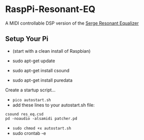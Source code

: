 # RaspPi-Resonant-EQ
A MIDI controllable DSP version of the [Serge Resonant Equalizer](http://www.cgs.synth.net/modules/cgs202_reseq.html)

## Setup Your Pi

- (start with a clean install of Raspbian)

- sudo apt-get update
- sudo apt-get install csound
- sudo apt-get install puredata

Create a startup script...

- `pico autostart.sh`
- add these lines to your autostart.sh file:
```
csound res_eq.csd
pd -noaudio -alsamidi patcher.pd
```
- `sudo chmod +x autostart.sh`
- sudo crontab -e





